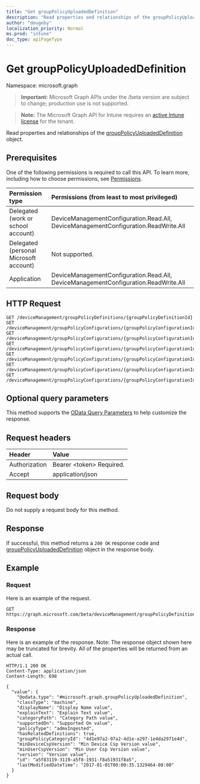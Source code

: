 ```yaml
---
title: "Get groupPolicyUploadedDefinition"
description: "Read properties and relationships of the groupPolicyUploadedDefinition object."
author: "dougeby"
localization_priority: Normal
ms.prod: "intune"
doc_type: apiPageType
---
```


# Get groupPolicyUploadedDefinition

Namespace: microsoft.graph

> **Important:** Microsoft Graph APIs under the /beta version are subject to change; production use is not supported.

> **Note:** The Microsoft Graph API for Intune requires an [active Intune license](https://go.microsoft.com/fwlink/?linkid=839381) for the tenant.

Read properties and relationships of the [groupPolicyUploadedDefinition](../resources/intune-grouppolicy-grouppolicyuploadeddefinition.md) object.

## Prerequisites
One of the following permissions is required to call this API. To learn more, including how to choose permissions, see [Permissions](/graph/permissions-reference).

|Permission type|Permissions (from least to most privileged)|
|:---|:---|
|Delegated (work or school account)|DeviceManagementConfiguration.Read.All, DeviceManagementConfiguration.ReadWrite.All|
|Delegated (personal Microsoft account)|Not supported.|
|Application|DeviceManagementConfiguration.Read.All, DeviceManagementConfiguration.ReadWrite.All|

## HTTP Request
<!-- {
  "blockType": "ignored"
}
-->
``` http
GET /deviceManagement/groupPolicyDefinitions/{groupPolicyDefinitionId}
GET /deviceManagement/groupPolicyConfigurations/{groupPolicyConfigurationId}/definitionValues/{groupPolicyDefinitionValueId}/definition
GET /deviceManagement/groupPolicyConfigurations/{groupPolicyConfigurationId}/definitionValues/{groupPolicyDefinitionValueId}/presentationValues/{groupPolicyPresentationValueId}/presentation/definition
GET /deviceManagement/groupPolicyConfigurations/{groupPolicyConfigurationId}/definitionValues/{groupPolicyDefinitionValueId}/presentationValues/{groupPolicyPresentationValueId}/presentation/definition/nextVersionDefinition
GET /deviceManagement/groupPolicyConfigurations/{groupPolicyConfigurationId}/definitionValues/{groupPolicyDefinitionValueId}/presentationValues/{groupPolicyPresentationValueId}/presentation/definition/previousVersionDefinition
GET /deviceManagement/groupPolicyConfigurations/{groupPolicyConfigurationId}/definitionValues/{groupPolicyDefinitionValueId}/presentationValues/{groupPolicyPresentationValueId}/presentation/definition/category/definitions/{groupPolicyDefinitionId}
GET /deviceManagement/groupPolicyConfigurations/{groupPolicyConfigurationId}/definitionValues/{groupPolicyDefinitionValueId}/presentationValues/{groupPolicyPresentationValueId}/presentation/definition/definitionFile/definitions/{groupPolicyDefinitionId}
```

## Optional query parameters
This method supports the [OData Query Parameters](/graph/query-parameters) to help customize the response.

## Request headers
|Header|Value|
|:---|:---|
|Authorization|Bearer &lt;token&gt; Required.|
|Accept|application/json|

## Request body
Do not supply a request body for this method.

## Response
If successful, this method returns a `200 OK` response code and [groupPolicyUploadedDefinition](../resources/intune-grouppolicy-grouppolicyuploadeddefinition.md) object in the response body.

## Example

### Request
Here is an example of the request.
``` http
GET https://graph.microsoft.com/beta/deviceManagement/groupPolicyDefinitions/{groupPolicyDefinitionId}
```

### Response
Here is an example of the response. Note: The response object shown here may be truncated for brevity. All of the properties will be returned from an actual call.
``` http
HTTP/1.1 200 OK
Content-Type: application/json
Content-Length: 698

{
  "value": {
    "@odata.type": "#microsoft.graph.groupPolicyUploadedDefinition",
    "classType": "machine",
    "displayName": "Display Name value",
    "explainText": "Explain Text value",
    "categoryPath": "Category Path value",
    "supportedOn": "Supported On value",
    "policyType": "admxIngested",
    "hasRelatedDefinitions": true,
    "groupPolicyCategoryId": "4d1e97a2-97a2-4d1e-a297-1e4da2971e4d",
    "minDeviceCspVersion": "Min Device Csp Version value",
    "minUserCspVersion": "Min User Csp Version value",
    "version": "Version value",
    "id": "a5f83119-3119-a5f8-1931-f8a51931f8a5",
    "lastModifiedDateTime": "2017-01-01T00:00:35.1329464-08:00"
  }
}
```




